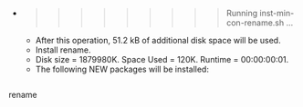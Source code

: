 * >>>>>>>>> Running inst-min-con-rename.sh ...
  * After this operation, 51.2 kB of additional disk space will be used.
  * Install rename.
  * Disk size = 1879980K. Space Used = 120K. Runtime = 00:00:00:01.
  * The following NEW packages will be installed:
  ```bash
rename
  ```
